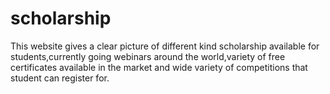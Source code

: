 # scholarship 
This website gives a clear picture of different kind scholarship available for students,currently going webinars around the world,variety of free certificates available in the market and wide variety of competitions that student can register for.
